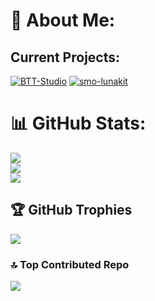 # 💫 About Me:
## Current Projects:<br>
[![BTT-Studio](https://github-readme-stats.vercel.app/api/pin/?username=MrKatzenGaming&repo=BTT-Studio&theme=radical)](https://github.com/MrKatzenGaming/BTT-Studio)
[![smo-lunakit](https://github-readme-stats.vercel.app/api/pin/?username=MrKatzenGaming&repo=smo-lunakit&theme=radical)](https://github.com/MrKatzenGamingsmo-lunakit)

<!-- 
## 🌐 Socials:
[![Reddit](https://img.shields.io/badge/Reddit-%23FF4500.svg?logo=Reddit&logoColor=white)](https://reddit.com/user/KatzenArmy) [![Twitch](https://img.shields.io/badge/Twitch-%239146FF.svg?logo=Twitch&logoColor=white)](https://twitch.tv/mrkatzengaming) [![X](https://img.shields.io/badge/X-black.svg?logo=X&logoColor=white)](https://x.com/ytkatzen) [![YouTube](https://img.shields.io/badge/YouTube-%23FF0000.svg?logo=YouTube&logoColor=white)](https://youtube.com/@mrkatzengaming) 

# 💻 Tech Stack:
![C++](https://img.shields.io/badge/c++-%2300599C.svg?style=for-the-badge&logo=c%2B%2B&logoColor=white) ![Java](https://img.shields.io/badge/java-%23ED8B00.svg?style=for-the-badge&logo=openjdk&logoColor=white) ![HTML5](https://img.shields.io/badge/html5-%23E34F26.svg?style=for-the-badge&logo=html5&logoColor=white) ![Markdown](https://img.shields.io/badge/markdown-%23000000.svg?style=for-the-badge&logo=markdown&logoColor=white) ![Python](https://img.shields.io/badge/python-3670A0?style=for-the-badge&logo=python&logoColor=ffdd54)
-->

# 📊 GitHub Stats:
![](https://github-readme-stats.vercel.app/api?username=mrkatzengaming&theme=radical&hide_border=false&include_all_commits=true&count_private=false)<br/>
![](https://nirzak-streak-stats.vercel.app/?user=mrkatzengaming&theme=radical&hide_border=false)<br/>
![](https://github-readme-stats.vercel.app/api/top-langs/?username=mrkatzengaming&theme=radical&hide_border=false&include_all_commits=true&count_private=false&layout=compact)

## 🏆 GitHub Trophies
![](https://github-profile-trophy.vercel.app/?username=mrkatzengaming&theme=radical&no-frame=false&no-bg=false&margin-w=4)

### 🔝 Top Contributed Repo
![](https://github-contributor-stats.vercel.app/api?username=mrkatzengaming&limit=5&theme=radical&combine_all_yearly_contributions=true)

<!-- Proudly created with GPRM ( https://gprm.itsvg.in ) -->
